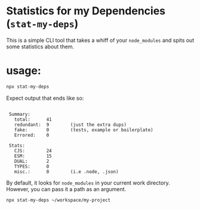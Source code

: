 # Statistics for my Dependencies (`stat-my-deps`)

This is a simple CLI tool that takes a whiff of your `node_modules` and spits out some statistics about them.

# usage: 
```sh
npx stat-my-deps
```

Expect output that ends like so:
```

 Summary:
   total:      41
   redundant:  9        (just the extra dups)
   fake:       0        (tests, example or boilerplate)
   Errored:    0

 Stats:
   CJS:        24
   ESM:        15
   DUAL:       2
   TYPES:      0
   misc.:      0        (i.e .node, .json)

```

By default, it looks for `node_modules` in your current work directory.
However, you can  pass it a path as an argument.

```sh
npx stat-my-deps ~/workspace/my-project
```
